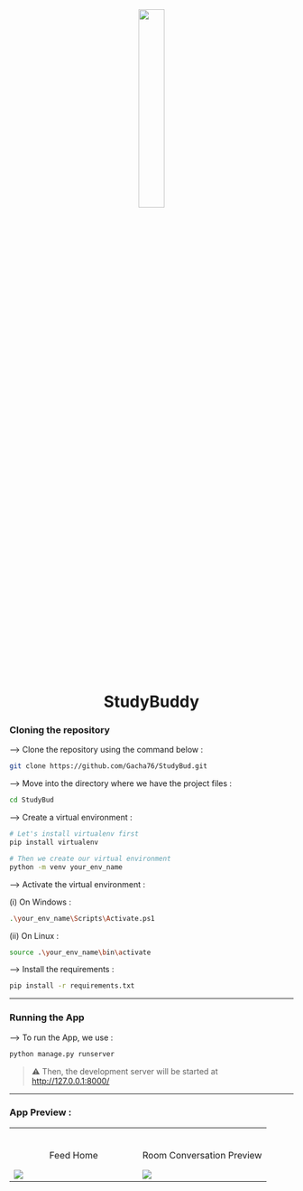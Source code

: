 <div align="center">
<img width="30%" src="https://github.com/Gacha76/StudyBud/assets/114499152/bc5c1aa4-cc28-4eea-8a2f-d13433efe072">

# StudyBuddy
</div>

### Cloning the repository

--> Clone the repository using the command below :
```bash
git clone https://github.com/Gacha76/StudyBud.git

```

--> Move into the directory where we have the project files : 
```bash
cd StudyBud

```

--> Create a virtual environment :
```bash
# Let's install virtualenv first
pip install virtualenv

# Then we create our virtual environment
python -m venv your_env_name

```

--> Activate the virtual environment :

(i) On Windows :
```bash
.\your_env_name\Scripts\Activate.ps1

```

(ii) On Linux :
```bash
source .\your_env_name\bin\activate

```

--> Install the requirements :
```bash
pip install -r requirements.txt

```

---

### Running the App

--> To run the App, we use :
```bash
python manage.py runserver

```

> ⚠ Then, the development server will be started at http://127.0.0.1:8000/

---

### App Preview :

<table width="100%"> 
<tr>
<td width="50%">      
&nbsp; 
<br>
<p align="center">
  Feed Home
</p>
<img src="https://github.com/Gacha76/StudyBud/assets/114499152/eaedd09e-0d4d-4232-b954-5e3c02b8b061">
</td> 
<td width="50%">
<br>
<p align="center">
  Room Conversation Preview
</p>
<img src="https://github.com/Gacha76/StudyBud/assets/114499152/fb87e865-67a0-4254-924e-b8acc851e4f5">  
</td>
</table>
